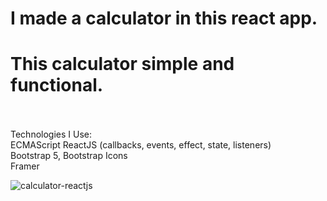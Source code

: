 # I made a calculator in this react app.
# This calculator simple and functional.
<br/>
<br/>
Technologies I Use: <br/>
ECMAScript ReactJS (callbacks, events, effect, state, listeners) <br/>
Bootstrap 5, Bootstrap Icons <br/>
Framer <br/>

![calculator-reactjs](https://user-images.githubusercontent.com/34348780/131378669-9369fdd6-ea4f-4903-b40a-8c7e984e8638.jpg)
